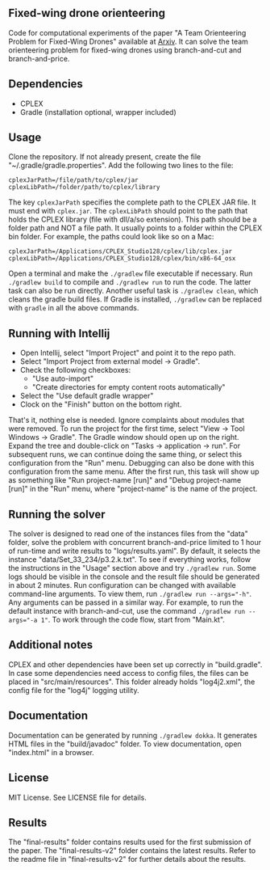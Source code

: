 ## Fixed-wing drone orienteering

Code for computational experiments of the paper
"A Team Orienteering Problem for Fixed-Wing Drones" available at [Arxiv](https://arxiv.org/abs/1912.04353).
It can solve the team orienteering problem for fixed-wing drones
using branch-and-cut and branch-and-price.

## Dependencies

- CPLEX
- Gradle (installation optional, wrapper included)

## Usage

Clone the repository. If not already present, create the file
"~/.gradle/gradle.properties". Add the following two lines to the file:

```
cplexJarPath=/file/path/to/cplex/jar
cplexLibPath=/folder/path/to/cplex/library
```

The key `cplexJarPath` specifies the complete path to the CPLEX JAR file. It
must end with `cplex.jar`. The `cplexLibPath` should point to the path that
holds the CPLEX library (file with dll/a/so extension).  This path should be a
folder path and NOT a file path. It usually points to a folder within the CPLEX
bin folder. For example, the paths could look like so on a Mac:

```
cplexJarPath=/Applications/CPLEX_Studio128/cplex/lib/cplex.jar
cplexLibPath=/Applications/CPLEX_Studio128/cplex/bin/x86-64_osx
```

Open a terminal and make the `./gradlew` file executable if necessary.  Run
`./gradlew build` to compile and `./gradlew run` to run the code.  The latter
task can also be run directly. Another useful task is `./gradlew clean`, which
cleans the gradle build files. If Gradle is installed, `./gradlew` can be
replaced with `gradle` in all the above commands.

## Running with Intellij

- Open Intellij, select "Import Project" and point it to the repo path.
- Select "Import Project from external model -> Gradle".
- Check the following checkboxes:
    + "Use auto-import"
    + "Create directories for empty content roots automatically"
- Select the "Use default gradle wrapper"
- Clock on the "Finish" button on the bottom right.

That's it, nothing else is needed. Ignore complaints about modules that were
removed. To run the project for the first time, select
"View -> Tool Windows -> Gradle". The Gradle window should open up on the
right. Expand the tree and double-click on "Tasks -> application -> run". For
subsequent runs, we can continue doing the same thing, or select this
configuration from the "Run" menu.  Debugging can also be done with this
configuration from the same menu.  After the first run, this task will show up
as something like "Run project-name [run]" and "Debug project-name [run]" in
the "Run" menu, where "project-name" is the name of the project.

## Running the solver

The solver is designed to read one of the instances files from the "data" folder,
solve the problem with concurrent branch-and-price limited to 1 hour of run-time
and write results to "logs/results.yaml". By default, it selects the instance
"data/Set_33_234/p3.2.k.txt". To see if everything works, follow the instructions
in the "Usage" section above and try `./gradlew run`. Some logs should be visible
in the console and the result file should be generated in about 2 minutes. Run
configuration can be changed with available command-line arguments. To view them,
run `./gradlew run --args="-h"`. Any arguments can be passed in a similar way.
For example, to run the default instance with branch-and-cut, use the command
`./gradlew run --args="-a 1"`. To work through the code flow, start from "Main.kt".

## Additional notes

CPLEX and other dependencies have been set up correctly in "build.gradle".
In case some dependencies need access to config files, the files can be placed
in "src/main/resources". This folder already holds "log4j2.xml", the config
file for the "log4j" logging utility.

## Documentation

Documentation can be generated by running `./gradlew dokka`. It generates HTML
files in the "build/javadoc" folder. To view documentation, open "index.html"
in a browser.

## License

MIT License. See LICENSE file for details.

## Results

The "final-results" folder contains results used for the first submission of the paper. The "final-results-v2"
folder contains the latest results. Refer to the readme file in "final-results-v2" for further details about the
results.
